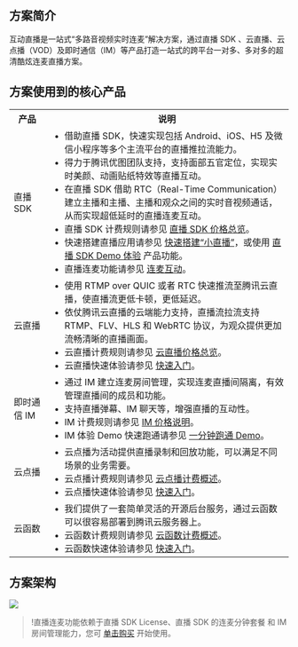 ## 方案简介
互动直播是一站式“多路音视频实时连麦”解决方案，通过直播 SDK 、云直播、云点播（VOD）及即时通信（IM）等产品打造一站式的跨平台一对多、多对多的超清酷炫连麦直播方案。


## 方案使用到的核心产品

<table>
<tr><th>产品</th><th>说明</th>
</tr><tr>
<td>直播 SDK</td>
<td><ul style="margin:0">
<li>借助直播 SDK，快速实现包括 Android、iOS、H5 及微信小程序等多个主流平台的直播推拉流能力。 </li>
<li>得力于腾讯优图团队支持，支持面部五官定位，实现实时美颜、动画贴纸特效等直播互动。 </li>
<li>在直播 SDK 借助 RTC（Real-Time Communication） 建立主播和主播、主播和观众之间的实时音视频通话，从而实现超低延时的直播连麦互动。 </li>
<li>直播 SDK 计费规则请参见 <a href="https://cloud.tencent.com/document/product/454/8008">直播 SDK 价格总览</a>。 </li>
<li>快速搭建直播应用请参见 <a href="https://cloud.tencent.com/document/product/454/38625">快速搭建“小直播”</a>，或使用 <a href="https://cloud.tencent.com/document/product/454/6555">直播 SDK Demo 体验</a> 产品功能。 </li>
<li>直播连麦功能请参见 <a href="https://cloud.tencent.com/document/product/454/52751">连麦互动</a>。 </li>
</ul></td>
</tr><tr>
<td>云直播</td>
<td><ul style="margin:0">
<li>使用 RTMP over QUIC 或者 RTC 快速推流至腾讯云直播，使直播流更低卡顿，更低延迟。</li>
<li> 依仗腾讯云直播的云端能力支持，直播流拉流支持 RTMP、FLV、HLS 和 WebRTC 协议，为观众提供更加流畅清晰的直播画面。 </li>
<li>云直播计费规则请参见 <a href="https://cloud.tencent.com/document/product/267/2818">云直播价格总览</a>。 </li>
<li>云直播快速体验请参见 <a href="https://cloud.tencent.com/document/product/267/13551">快速入门</a>。</li>
</ul></td>
</tr><tr>
<td>即时通信 IM</td>
<td><ul style="margin:0">
<li>通过 IM 建立连麦房间管理，实现连麦直播间隔离，有效管理直播间的成员和功能。</li>
<li> 支持直播弹幕、IM 聊天等，增强直播的互动性。</li>
<li> IM 计费规则请参见 <a href="https://cloud.tencent.com/document/product/269/11673">IM 价格说明</a>。</li>
<li> IM 体验 Demo 快速跑通请参见 <a href="https://cloud.tencent.com/document/product/269/36838">一分钟跑通 Demo</a>。</li>
</ul></td>
</tr><tr>
<td>云点播</td>
<td><ul style="margin:0">
<li>云点播为活动提供直播录制和回放功能，可以满足不同场景的业务需要。 </li>
<li>云点播计费规则请参见 <a href="https://cloud.tencent.com/document/product/266/2838">云点播计费概述</a>。 </li>
<li>云点播快速体验请参见 <a href="https://cloud.tencent.com/document/product/266/8757">快速入门</a>。</li></ul></td>
</tr><tr>
<td>云函数</td>
<td><ul style="margin:0">
<li>我们提供了一套简单灵活的开源后台服务，通过云函数可以很容易部署到腾讯云服务器上。 </li>
<li>云函数计费规则请参见 <a href="https://cloud.tencent.com/document/product/583/17299">云函数计费概述</a>。 </li>
<li>云函数快速体验请参见 <a href="https://cloud.tencent.com/document/product/583/37509">快速入门</a>。</li></ul></td>
</tr>
</tbody></table>
 

## 方案架构

![](https://qcloudimg.tencent-cloud.cn/raw/de45df4a7c8a4e4a4147b91cfa383b25.png)

>!直播连麦功能依赖于直播 SDK License、直播 SDK 的连麦分钟套餐 和 IM 房间管理能力，您可 [单击购买]( https://buy.cloud.tencent.com/mobilelive?urlctr=yes&amp;basepack=10tb) 开始使用。
